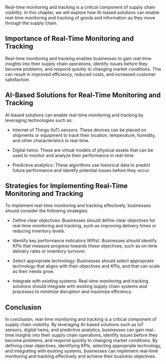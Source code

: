 
Real-time monitoring and tracking is a critical component of supply chain visibility. In this chapter, we will explore how AI-based solutions can enable real-time monitoring and tracking of goods and information as they move through the supply chain.

Importance of Real-Time Monitoring and Tracking
-----------------------------------------------

Real-time monitoring and tracking enables businesses to gain real-time insights into their supply chain operations, identify issues before they become problems, and respond quickly to changing market conditions. This can result in improved efficiency, reduced costs, and increased customer satisfaction.

AI-Based Solutions for Real-Time Monitoring and Tracking
--------------------------------------------------------

AI-based solutions can enable real-time monitoring and tracking by leveraging technologies such as:

* Internet of Things (IoT) sensors: These devices can be placed on shipments or equipment to track their location, temperature, humidity, and other characteristics in real-time.

* Digital twins: These are virtual models of physical assets that can be used to monitor and analyze their performance in real-time.

* Predictive analytics: These algorithms use historical data to predict future performance and identify potential issues before they occur.

Strategies for Implementing Real-Time Monitoring and Tracking
-------------------------------------------------------------

To implement real-time monitoring and tracking effectively, businesses should consider the following strategies:

* Define clear objectives: Businesses should define clear objectives for real-time monitoring and tracking, such as improving delivery times or reducing inventory levels.

* Identify key performance indicators (KPIs): Businesses should identify KPIs that measure progress towards these objectives, such as on-time delivery rates or inventory turnover.

* Select appropriate technology: Businesses should select appropriate technology that aligns with their objectives and KPIs, and that can scale as their needs grow.

* Integrate with existing systems: Real-time monitoring and tracking solutions should integrate with existing supply chain systems and processes to minimize disruption and maximize efficiency.

Conclusion
----------

In conclusion, real-time monitoring and tracking is a critical component of supply chain visibility. By leveraging AI-based solutions such as IoT sensors, digital twins, and predictive analytics, businesses can gain real-time insights into their supply chain operations, identify issues before they become problems, and respond quickly to changing market conditions. By defining clear objectives, identifying KPIs, selecting appropriate technology, and integrating with existing systems, businesses can implement real-time monitoring and tracking effectively and achieve their business objectives.
